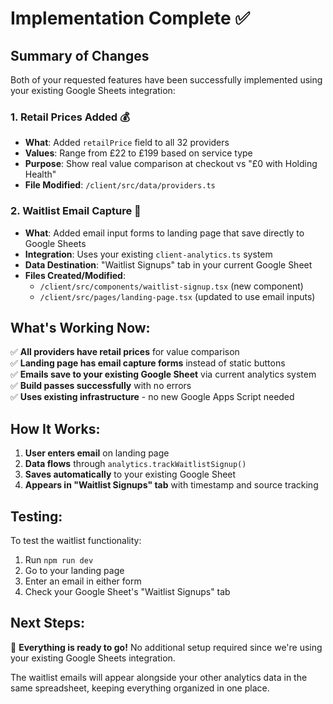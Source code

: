 # Implementation Complete ✅

## Summary of Changes

Both of your requested features have been successfully implemented using your existing Google Sheets integration:

### 1. **Retail Prices Added** 💰

- **What**: Added `retailPrice` field to all 32 providers
- **Values**: Range from £22 to £199 based on service type
- **Purpose**: Show real value comparison at checkout vs "£0 with Holding Health"
- **File Modified**: `/client/src/data/providers.ts`

### 2. **Waitlist Email Capture** 📧

- **What**: Added email input forms to landing page that save directly to Google Sheets
- **Integration**: Uses your existing `client-analytics.ts` system
- **Data Destination**: "Waitlist Signups" tab in your current Google Sheet
- **Files Created/Modified**:
  - `/client/src/components/waitlist-signup.tsx` (new component)
  - `/client/src/pages/landing-page.tsx` (updated to use email inputs)

## What's Working Now:

✅ **All providers have retail prices** for value comparison  
✅ **Landing page has email capture forms** instead of static buttons  
✅ **Emails save to your existing Google Sheet** via current analytics system  
✅ **Build passes successfully** with no errors  
✅ **Uses existing infrastructure** - no new Google Apps Script needed

## How It Works:

1. **User enters email** on landing page
2. **Data flows** through `analytics.trackWaitlistSignup()`
3. **Saves automatically** to your existing Google Sheet
4. **Appears in "Waitlist Signups" tab** with timestamp and source tracking

## Testing:

To test the waitlist functionality:

1. Run `npm run dev`
2. Go to your landing page
3. Enter an email in either form
4. Check your Google Sheet's "Waitlist Signups" tab

## Next Steps:

🎯 **Everything is ready to go!** No additional setup required since we're using your existing Google Sheets integration.

The waitlist emails will appear alongside your other analytics data in the same spreadsheet, keeping everything organized in one place.
